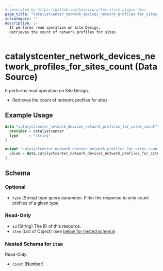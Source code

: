 ```yaml
---
# generated by https://github.com/hashicorp/terraform-plugin-docs
page_title: "catalystcenter_network_devices_network_profiles_for_sites_count Data Source - terraform-provider-catalystcenter"
subcategory: ""
description: |-
  It performs read operation on Site Design.
  Retrieves the count of network profiles for sites
---
```


# catalystcenter_network_devices_network_profiles_for_sites_count (Data Source)

It performs read operation on Site Design.

- Retrieves the count of network profiles for sites

## Example Usage

```terraform
data "catalystcenter_network_devices_network_profiles_for_sites_count" "example" {
  provider = catalystcenter
  type     = "string"
}

output "catalystcenter_network_devices_network_profiles_for_sites_count_example" {
  value = data.catalystcenter_network_devices_network_profiles_for_sites_count.example.item
}
```

<!-- schema generated by tfplugindocs -->
## Schema

### Optional

- `type` (String) type query parameter. Filter the response to only count profiles of a given type

### Read-Only

- `id` (String) The ID of this resource.
- `item` (List of Object) (see [below for nested schema](#nestedatt--item))

<a id="nestedatt--item"></a>
### Nested Schema for `item`

Read-Only:

- `count` (Number)
